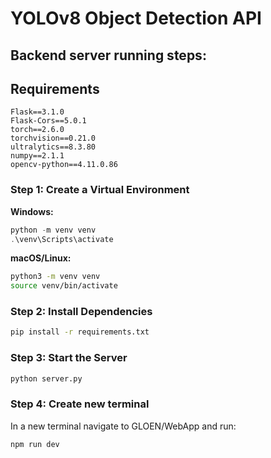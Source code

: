 # YOLOv8 Object Detection API
## Backend server running steps:

## Requirements

```
Flask==3.1.0
Flask-Cors==5.0.1
torch==2.6.0
torchvision==0.21.0
ultralytics==8.3.80
numpy==2.1.1
opencv-python==4.11.0.86
```

### Step 1: Create a Virtual Environment

**Windows:**
```powershell
python -m venv venv
.\venv\Scripts\activate
```

**macOS/Linux:**
```bash
python3 -m venv venv
source venv/bin/activate
```

### Step 2: Install Dependencies

```bash
pip install -r requirements.txt
```

### Step 3: Start the Server

```bash
python server.py
```

### Step 4: Create new terminal 

In a new terminal navigate to GLOEN/WebApp and run:
```
npm run dev
```